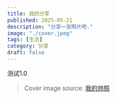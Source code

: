 ```yaml
---
title: 我的分享
published: 2025-05-21
description: "分享一张照片吧."
image: "./cover.jpeg"
tags: [生活]
category: 分享
draft: false
---
```

测试1.0
> Cover image source: [我的帅照](https://image.civitai.com/xG1nkqKTMzGDvpLrqFT7WA/208fc754-890d-4adb-9753-2c963332675d/width=2048/01651-1456859105-(colour_1.5),girl,_Blue,yellow,green,cyan,purple,red,pink,_best,8k,UHD,masterpiece,male%20focus,%201boy,gloves,%20ponytail,%20long%20hair,.jpeg)


